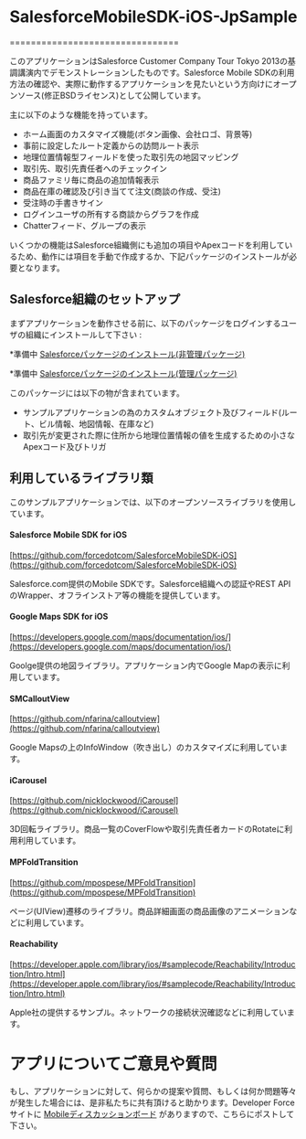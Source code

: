 # SalesforceMobileSDK-iOS-JpSample
================================

このアプリケーションはSalesforce Customer Company Tour Tokyo 2013の基調講演内でデモンストレーションしたものです。Salesforce Mobile SDKの利用方法の確認や、実際に動作するアプリケーションを見たいという方向けにオープンソース(修正BSDライセンス)として公開しています。

主に以下のような機能を持っています。

- ホーム画面のカスタマイズ機能(ボタン画像、会社ロゴ、背景等)
- 事前に設定したルート定義からの訪問ルート表示
- 地理位置情報型フィールドを使った取引先の地図マッピング
- 取引先、取引先責任者へのチェックイン
- 商品ファミリ毎に商品の追加情報表示
- 商品在庫の確認及び引き当てて注文(商談の作成、受注)
- 受注時の手書きサイン
- ログインユーザの所有する商談からグラフを作成
- Chatterフィード、グループの表示
  
いくつかの機能はSalesforce組織側にも追加の項目やApexコードを利用しているため、動作には項目を手動で作成するか、下記パッケージのインストールが必要となります。

## Salesforce組織のセットアップ
まずアプリケーションを動作させる前に、以下のパッケージをログインするユーザの組織にインストールして下さい :

*準備中 [Salesforceパッケージのインストール(非管理パッケージ)]()

*準備中 [Salesforceパッケージのインストール(管理パッケージ)]()


このパッケージには以下の物が含まれています。

- サンプルアプリケーションの為のカスタムオブジェクト及びフィールド(ルート、ビル情報、地図情報、在庫など)
- 取引先が変更された際に住所から地理位置情報の値を生成するための小さなApexコード及びトリガ


## 利用しているライブラリ類

このサンプルアプリケーションでは、以下のオープンソースライブラリを使用しています。

#### Salesforce Mobile SDK for iOS
[https://github.com/forcedotcom/SalesforceMobileSDK-iOS](https://github.com/forcedotcom/SalesforceMobileSDK-iOS)

Salesforce.com提供のMobile SDKです。Salesforce組織への認証やREST APIのWrapper、オフラインストア等の機能を提供しています。


#### Google Maps SDK for iOS
[https://developers.google.com/maps/documentation/ios/](https://developers.google.com/maps/documentation/ios/)

Goolge提供の地図ライブラリ。アプリケーション内でGoogle Mapの表示に利用しています。

#### SMCalloutView
[https://github.com/nfarina/calloutview](https://github.com/nfarina/calloutview)

Google Mapsの上のInfoWindow（吹き出し）のカスタマイズに利用しています。

#### iCarousel
[https://github.com/nicklockwood/iCarousel](https://github.com/nicklockwood/iCarousel)

3D回転ライブラリ。商品一覧のCoverFlowや取引先責任者カードのRotateに利用利用しています。

#### MPFoldTransition
[https://github.com/mpospese/MPFoldTransition](https://github.com/mpospese/MPFoldTransition)

ページ(UIView)遷移のライブラリ。商品詳細画面の商品画像のアニメーションなどに利用しています。

#### Reachability
[https://developer.apple.com/library/ios/#samplecode/Reachability/Introduction/Intro.html](https://developer.apple.com/library/ios/#samplecode/Reachability/Introduction/Intro.html)

Apple社の提供するサンプル。ネットワークの接続状況確認などに利用しています。  


アプリについてご意見や質問
==

もし、アプリケーションに対して、何らかの提案や質問、もしくは何か問題等々が発生した場合には、是非私たちに共有頂けると助かります。Developer Forceサイトに [Mobileディスカッションボード](http://boards.developerforce.com/t5/Developer-Boards-JP/ct-p/developers_JP) がありますので、こちらにポストして下さい。